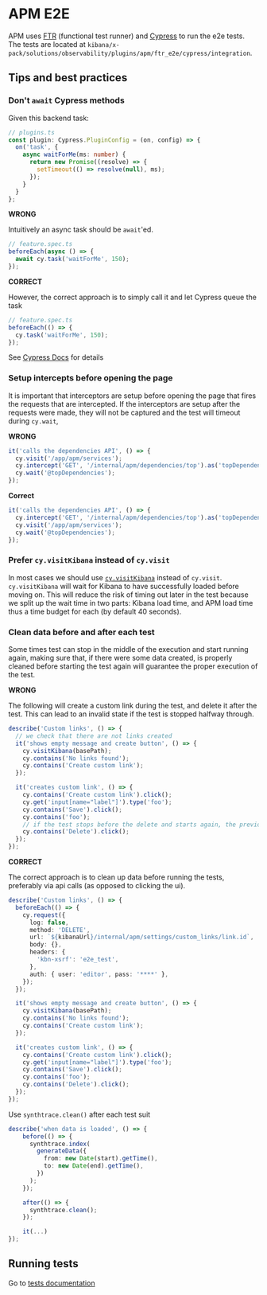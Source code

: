 # APM E2E

APM uses [FTR](../../../../../../packages/kbn-test/README.mdx) (functional test runner) and [Cypress](https://www.cypress.io/) to run the e2e tests. The tests are located at `kibana/x-pack/solutions/observability/plugins/apm/ftr_e2e/cypress/integration`.

## Tips and best practices

### Don't `await` Cypress methods

Given this backend task:

```ts
// plugins.ts
const plugin: Cypress.PluginConfig = (on, config) => {
  on('task', {
    async waitForMe(ms: number) {
      return new Promise((resolve) => {
        setTimeout(() => resolve(null), ms);
      });
    }
  }
};
```

**WRONG**

Intuitively an async task should be `await`'ed.

```ts
// feature.spec.ts
beforeEach(async () => {
  await cy.task('waitForMe', 150);
});
```

**CORRECT**

However, the correct approach is to simply call it and let Cypress queue the task

```ts
// feature.spec.ts
beforeEach(() => {
  cy.task('waitForMe', 150);
});
```

See [Cypress Docs](https://docs.cypress.io/api/commands/task#Return-a-Promise-from-an-asynchronous-task) for details

### Setup intercepts before opening the page

It is important that interceptors are setup before opening the page that fires the requests that are intercepted. If the interceptors are setup after the requests were made, they will not be captured and the test will timeout during `cy.wait`,

**WRONG**

```ts
it('calls the dependencies API', () => {
  cy.visit('/app/apm/services');
  cy.intercept('GET', '/internal/apm/dependencies/top').as('topDependencies');
  cy.wait('@topDependencies');
});
```

**Correct**

```ts
it('calls the dependencies API', () => {
  cy.intercept('GET', '/internal/apm/dependencies/top').as('topDependencies');
  cy.visit('/app/apm/services');
  cy.wait('@topDependencies');
});
```

### Prefer `cy.visitKibana` instead of `cy.visit`

In most cases we should use [`cy.visitKibana`](https://github.com/elastic/kibana/blob/50821db39c07d5d35d510c8082d5c608c4e2fd4e/x-pack/solutions/observability/plugins/apm/ftr_e2e/cypress/support/commands.ts#L51-L56) instead of `cy.visit`.
`cy.visitKibana` will wait for Kibana to have successfully loaded before moving on. This will reduce the risk of timing out later in the test because we split up the wait time in two parts: Kibana load time, and APM load time thus a time budget for each (by default 40 seconds).

### Clean data before and after each test

Some times test can stop in the middle of the execution and start running again, making sure that, if there were some data created, is properly cleaned before starting the test again will guarantee the proper execution of the test.

**WRONG**

The following will create a custom link during the test, and delete it after the test. This can lead to an invalid state if the test is stopped halfway through.

```ts
describe('Custom links', () => {
  // we check that there are not links created
  it('shows empty message and create button', () => {
    cy.visitKibana(basePath);
    cy.contains('No links found');
    cy.contains('Create custom link');
  });

  it('creates custom link', () => {
    cy.contains('Create custom link').click();
    cy.get('input[name="label"]').type('foo');
    cy.contains('Save').click();
    cy.contains('foo');
    // if the test stops before the delete and starts again, the previous test will fail
    cy.contains('Delete').click();
  });
});
```

**CORRECT**

The correct approach is to clean up data before running the tests, preferably via api calls (as opposed to clicking the ui).

```ts
describe('Custom links', () => {
  beforeEach(() => {
    cy.request({
      log: false,
      method: 'DELETE',
      url: `${kibanaUrl}/internal/apm/settings/custom_links/link.id`,
      body: {},
      headers: {
        'kbn-xsrf': 'e2e_test',
      },
      auth: { user: 'editor', pass: '****' },
    });
  });

  it('shows empty message and create button', () => {
    cy.visitKibana(basePath);
    cy.contains('No links found');
    cy.contains('Create custom link');
  });

  it('creates custom link', () => {
    cy.contains('Create custom link').click();
    cy.get('input[name="label"]').type('foo');
    cy.contains('Save').click();
    cy.contains('foo');
    cy.contains('Delete').click();
  });
});
```

Use `synthtrace.clean()` after each test suit

```ts
describe('when data is loaded', () => {
    before(() => {
      synthtrace.index(
        generateData({
          from: new Date(start).getTime(),
          to: new Date(end).getTime(),
        })
      );
    });

    after(() => {
      synthtrace.clean();
    });

    it(...)
});
```

## Running tests

Go to [tests documentation](../dev_docs/testing.md#e2e-tests-cypress)
